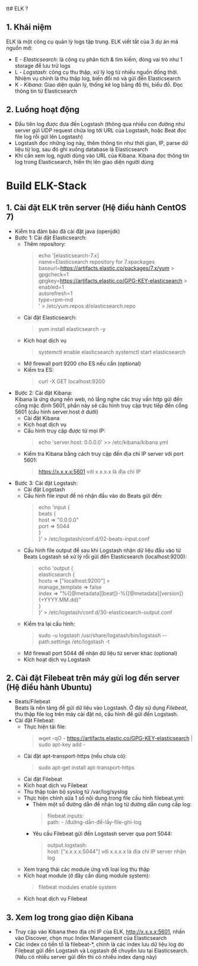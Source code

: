 tt# ELK ?

## 1. Khái niệm

ELK là một công cụ quản lý logs tập trung. ELK viết tắt của 3 dự án mã
nguồn mở:

- E - _Elasticsearch_: là công cụ phân tích & tìm kiếm, đóng vai trò như 1
  storage để lưu trữ logs
- L - _Logstash_: công cụ thu thập, xử lý log từ nhiều nguồn đồng thời.
  Nhiệm vụ chính là thu thập log, biến đổi nó và gửi đến Elasticsearch
- K - _Kibana_: Giao diện quản lý, thống kê log bằng đồ thị, biểu đồ. Đọc
  thông tin từ Elasticsearch

## 2. Luồng hoạt động

- Đầu tiên log được đưa đến Logstash (thông qua nhiều con đường như server
  gửi UDP request chứa log tới URL của Logstash, hoặc Beat đọc file log rồi
  gửi lên Logstash)
- Logstash đọc những log này, thêm thông tin như thời gian, IP, parse dữ
  liệu từ log, sau đó ghi xuống database là Elasticsearch
- Khi cần xem log, người dùng vào URL của Kibana. Kibana đọc thông tin log
  trong Elasticsearch, hiển thị lên giao diện người dùng

# Build ELK-Stack

## 1. Cài đặt ELK trên server (Hệ điều hành CentOS 7)

- Kiểm tra đảm bảo đã cài đặt java (openjdk)
- Bước 1: Cài đặt Elasticsearch:
  - Thêm repository:
    > echo '[elasticsearch-7.x] <br>name=Elasticsearch repository for
    > 7.xpackages
    > <br>baseurl=https://artifacts.elastic.co/packages/7.x/yum >
    > <br>gpgcheck=1
    > <br>gpgkey=https://artifacts.elastic.co/GPG-KEY-elasticsearch >
    > <br>enabled=1 <br>autorefresh=1 <br>type=rpm-md <br> ' >
    > /etc/yum.repos.d/elasticsearch.repo
  - Cài đặt Elasticsearch:
    > yum install elasticsearch -y
  - Kích hoạt dịch vụ
    > systemctl enable elasticsearch systemctl start elasticsearch
  - Mở firewall port 9200 cho ES nếu cần (optional)
  - Kiểm tra ES:
    > curl -X GET localhost:9200
- Bước 2: Cài đặt Kibana: <br>Kibana là ứng dụng nền web, nó lắng nghe các
  truy vấn http gửi đến cổng mặc định 5601, phần này sẽ cấu hình truy cập
  trực tiếp đến cổng 5601 (cấu hình server.host ở dưới)
  - Cài đặt Kibana
  - Kích hoạt dịch vụ
  - Cấu hình truy cập được từ mọi IP:
    > echo 'server.host: 0.0.0.0' >> /etc/kibana/kibana.yml
  - Kiểm tra Kibana bằng cách truy cập đến địa chỉ IP server với port 5601:
    > https://x.x.x.x:5601 với x.x.x.x là địa chỉ IP
- Bước 3: Cài đặt Logstash:
  - Cài đặt Logstash
  - Cấu hình file input để nó nhận đầu vào do Beats gửi đến:
    > echo 'input { <br> beats { <br> host => "0.0.0.0" <br> port => 5044
    > <br> } <br>}' > /etc/logstash/conf.d/02-beats-input.conf
  - Cấu hình file output để sau khi Logstash nhận dữ liệu đầu vào từ Beats
    Logstash sẽ xử lý rồi gửi đến Elasticsearch (localhost:9200):
    > echo 'output { <br> elasticsearch { <br> hosts =>
    > ["localhost:9200"] > <br> manage_template => false <br> index =>
    > "%{[@metadata][beat]}-%{[@metadata][version]}<br> {+YYYY.MM.dd}" <br>
    > } <br>}' > /etc/logstash/conf.d/30-elasticsearch-output.conf
  - Kiểm tra lại cấu hình:
    > sudo -u logstash /usr/share/logstash/bin/logstash --path.settings
    > /etc/logstash -t
  - Mở firewall port 5044 để nhận dữ liệu từ server khác (optional)
  - Kích hoạt dịch vụ Logstash

## 2. Cài đặt Filebeat trên máy gửi log đến server (Hệ điều hành Ubuntu)

- Beats/Filebeat  
  Beats là nền tảng để gửi dữ liệu vào Logstash. Ở đây sử dụng _Filebeat_,
  thu thập file log trên máy cài đặt nó, cấu hình để gửi đến Logstash.
- Cài đặt Filebeat:
  - Thực hiện tải file:
    > wget -qO - https://artifacts.elastic.co/GPG-KEY-elasticsearch | sudo
    > apt-key add -
  - Cài đặt apt-transport-https (nếu chưa có):
    > sudo apt-get install apt-transport-https
  - Cài đặt Filebeat
  - Kích hoạt dịch vụ Filebeat
  - Thu thập toàn bộ syslog từ /var/log/syslog
  - Thực hiện chỉnh sửa 1 số nội dung trong file cấu hình filebeat.yml:
    - Thêm một số đường dẫn để nhận log từ đường dẫn cung cấp log:
      > filebeat.inputs:  
      > path: - /đường-dẫn-để-lấy-file-ghi-log
    - Yêu cầu Filebeat gửi đến Logstash server qua port 5044:
      > output.logstash:  
      > host: ["x.x.x.x:5044"] với x.x.x.x là địa chỉ IP server nhận log
  - Xem trạng thái các module ứng với loại log thu thập
  - Kích hoạt module (ở đây cần dùng module system):
    > filebeat modules enable system
  - Kích hoạt dịch vụ Filebeat

## 3. Xem log trong giao diện Kibana

- Truy cập vào Kibana theo địa chỉ IP của ELK, http://x.x.x.x:5601, nhấn
  vào Discover, chọn mục Index Management của Elasticsearch
- Các index có tiền tố là filebeat-\*, chính là các index lưu dữ liệu log
  do Filebeat gửi đến Logstash và Logstash để chuyển lưu tại Elasticsearch.
  (Nếu có nhiều server gửi đến thì có nhiều index dạng này)
